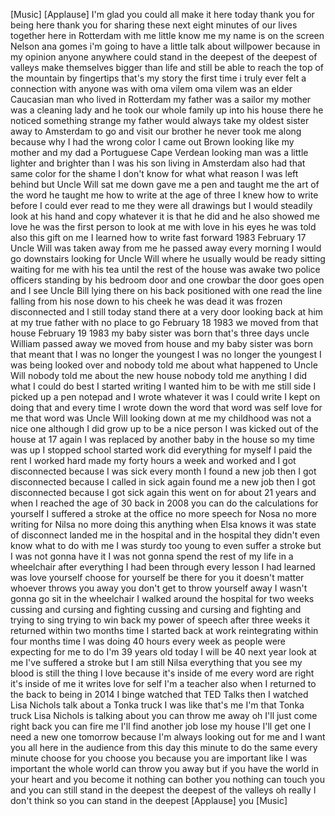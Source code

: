 
[Music]
[Applause]
I&#39;m glad you could all make it here
today thank you for being here
thank you for sharing these next eight
minutes of our lives together here in
Rotterdam with me little know me my name
is on the screen
Nelson ana gomes i&#39;m going to have a
little talk about willpower because in
my opinion anyone anywhere could stand
in the deepest of the deepest of valleys
make themselves bigger than life and
still be able to reach the top of the
mountain by fingertips that&#39;s my story
the first time i truly ever felt a
connection with anyone was with oma
vilem oma vilem was an elder Caucasian
man who lived in Rotterdam my father was
a sailor my mother was a cleaning lady
and he took our whole family up into his
house there he noticed something strange
my father would always take my oldest
sister away to Amsterdam to go and visit
our brother he never took me along
because why I had the wrong color I came
out Brown looking like my mother and my
dad
a Portuguese Cape Verdean looking man
was a little lighter and brighter than I
was his son
living in Amsterdam also had that same
color for the shame I don&#39;t know for
what what reason I was left behind but
Uncle Will sat me down gave me a pen and
taught me the art of the word he taught
me how to write at the age of three I
knew how to write before I could ever
read
to me they were all drawings but I would
steadily
look at his hand and copy whatever it is
that he did and he also showed me love
he was the first person to look at me
with love in his eyes he was told
also this gift on me I learned how to
write fast forward 1983 February 17
Uncle Will was taken away from me he
passed away every morning I would go
downstairs looking for Uncle Will where
he usually would be ready sitting
waiting for me with his tea until the
rest of the house was awake two police
officers standing by his bedroom door
and one crowbar the door goes open and I
see Uncle Bill lying there on his back
positioned with one read the line
falling from his nose down to his cheek
he was dead it was frozen disconnected
and I still today stand there at a very
door looking back at him at my true
father with no place to go
February 18 1983 we moved from that
house February 19 1983 my baby sister
was born that&#39;s three days uncle William
passed away we moved from house and my
baby sister was born that meant that I
was no longer the youngest I was no
longer the youngest I was being looked
over and nobody told me about what
happened to Uncle Will nobody told me
about the new house nobody told me
anything I did what I could do best I
started writing I wanted him to be with
me still side I picked up a pen notepad
and I wrote whatever it was I could
write I kept on doing that and every
time I wrote down the word that word was
self love for me that word was Uncle
Will looking down at me
my childhood was not a nice one although
I did grow up to be a nice person
I was kicked out of the house at 17
again I was replaced by another baby in
the house
so my time was up I stopped school
started work did everything for myself I
paid the rent
I worked hard made my forty hours a week
and worked and I got disconnected
because I was sick every month I found a
new job then I got disconnected because
I called in sick again
found me a new job then I got
disconnected because I got sick again
this went on for about 21 years and when
I reached the age of 30 back in 2008 you
can do the calculations for yourself I
suffered a stroke at the office no more
speech for Nosa no more writing for
Nilsa no more doing this anything when
Elsa knows it was state of disconnect
landed me in the hospital and in the
hospital they didn&#39;t even know what to
do with me
I was sturdy too young to even suffer a
stroke but I was not gonna have it I was
not gonna spend the rest of my life in a
wheelchair after everything I had been
through every lesson I had learned was
love yourself choose for yourself be
there for you it doesn&#39;t matter whoever
throws you away you don&#39;t get to throw
yourself away I wasn&#39;t gonna go sit in
the wheelchair I walked around the
hospital for two weeks cussing and
cursing and fighting cussing and cursing
and fighting and trying to sing trying
to win back my power of speech after
three weeks it returned within two
months time I started back at work
reintegrating within four months time I
was doing 40 hours every week
as people were expecting for me to do
I&#39;m 39 years old today I will be 40 next
year look at me
I&#39;ve suffered a stroke but I am still
Nilsa
everything that you see my blood is
still the thing I love because it&#39;s
inside of me every word are right it&#39;s
inside of me it writes love for self I&#39;m
a teacher also when I returned to the
back to being in 2014 I binge watched
that TED Talks then I watched Lisa
Nichols talk about a Tonka truck I was
like that&#39;s me I&#39;m that Tonka truck Lisa
Nichols is talking about you can throw
me away oh I&#39;ll just come right back you
can fire me I&#39;ll find another job lose
my house I&#39;ll get one I need a new one
tomorrow because I&#39;m always looking out
for me and I want you all here in the
audience from this day this minute to do
the same
every minute choose for you choose you
because you are important like I was
important the whole world can throw you
away but if you have the world in your
heart and you become it nothing can
bother you nothing can touch you and you
can still stand in the deepest the
deepest of the valleys oh really
I don&#39;t think so you can stand in the
deepest
[Applause]
you
[Music]
